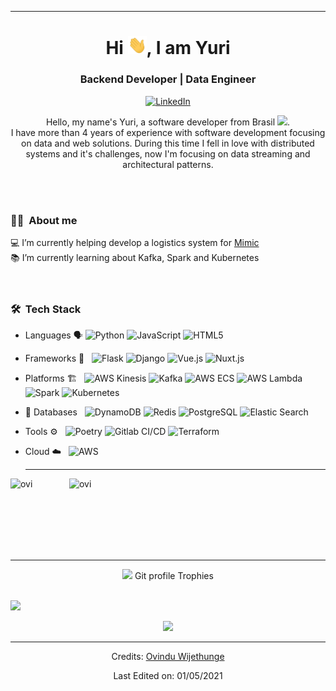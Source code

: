 <hr>
<h1 align="center">Hi <img src="https://raw.githubusercontent.com/ABSphreak/ABSphreak/master/gifs/Hi.gif" width="30px">, I am Yuri </h1>
<h3 align="center">Backend Developer | Data Engineer </h3>
<p align="center">
<a href="https://www.linkedin.com/in/yuri-araujo" target="_blank"><img src="https://img.shields.io/badge/LinkedIn-%230077B5.svg?&style=flat-square&logo=linkedin&logoColor=white" alt="LinkedIn"></a>
</p>

<p align="center">
    Hello, my name's Yuri, a software developer from Brasil <img height="15" src="https://emojipedia-us.s3.dualstack.us-west-1.amazonaws.com/thumbs/160/whatsapp/273/flag-brazil_1f1e7-1f1f7.png">. <br>
    I have more than 4 years of experience with software development focusing on data and web solutions. During this time I fell in love with distributed systems and it's challenges, now I'm focusing on data streaming and architectural patterns. 
  <br>
</p>
<br><br>

<h3> 👨‍💻 &nbsp;About me</h3>

💻 I’m currently helping develop a logistics system for <a href="http://mimic.com.br" target="_blank">Mimic</a><br>
📚 I’m currently learning about Kafka, Spark and Kubernetes<br>
<br><br>
 
<h3> 🛠 &nbsp;Tech Stack</h3>
<p align="left">
  
- Languages 🗣️
  ![Python](https://img.shields.io/badge/Python-14354C?style=for-the-badge&logo=python&logoColor=white)
  ![JavaScript](https://img.shields.io/badge/JavaScript-323330?style=for-the-badge&logo=javascript&logoColor=F7DF1E)
  ![HTML5](https://img.shields.io/badge/HTML5-E34F26?style=for-the-badge&logo=html5&logoColor=white)
- Frameworks 🧰 &nbsp;
  ![Flask](https://img.shields.io/badge/flask-000000?style=for-the-badge&logo=flask&logoColor=white)
  ![Django](https://img.shields.io/badge/django-092E20?style=for-the-badge&logo=django&logoColor=white)
  ![Vue.js](https://img.shields.io/badge/Vue.js-4FC08D?style=for-the-badge&logo=vue.js&logoColor=white)
  ![Nuxt.js](https://img.shields.io/badge/Nuxt.js-00C58E?style=for-the-badge&logo=nuxt.js&logoColor=white)
- Platforms 🏗️ &nbsp;
  ![AWS Kinesis](https://img.shields.io/badge/aws%20kinesis-orange?style=for-the-badge&logo=kinesis&logoColor=white)
  ![Kafka](https://img.shields.io/badge/kafka-231F20?style=for-the-badge&logo=apache-kafka&logoColor=white)
  ![AWS ECS](https://img.shields.io/badge/AWS%20ECS-E25A1C?style=for-the-badge&logo=amazon-ecs&logoColor=white)
  ![AWS Lambda](https://img.shields.io/badge/AWS%20Lambda-E25A1C?style=for-the-badge&logo=amazon-lambda&logoColor=white)
  ![Spark](https://img.shields.io/badge/Spark-E25A1C?style=for-the-badge&logo=apache-spark&logoColor=white)
  ![Kubernetes](https://img.shields.io/badge/kubernetes-326CE5?style=for-the-badge&logo=kubernetes&logoColor=white)
- 🏬 Databases &nbsp;
  ![DynamoDB](https://img.shields.io/badge/dynamodb-blue?style=for-the-badge&logo=Amazon-Dynamodb&logoColor=white)
  ![Redis](https://img.shields.io/badge/redis-DC382D?style=for-the-badge&logo=redis&logoColor=white)
  ![PostgreSQL](https://img.shields.io/badge/PostgreSQL-316192?style=for-the-badge&logo=postgresql&logoColor=white)
  ![Elastic Search](https://img.shields.io/badge/elastic%20search-005571?style=for-the-badge&logo=elasticsearch&logoColor=white)
- Tools ⚙️ &nbsp;
  ![Poetry](https://img.shields.io/badge/poetry-blue?style=for-the-badge&logo=origami&logoColor=white)
  ![Gitlab CI/CD](https://img.shields.io/badge/gitlab%20CI/CD-FCA121?style=for-the-badge&logo=gitlab&logoColor=white)
  ![Terraform](https://img.shields.io/badge/Terraform-623CE4?style=for-the-badge&logo=terraform&logoColor=white)
- Cloud ☁️ &nbsp;
  ![AWS](https://img.shields.io/badge/AWS-232F3E?style=for-the-badge&logo=amazon-aws&logoColor=white)
  
  <hr>
 
<p><img align="left" src="https://github-readme-stats.vercel.app/api/top-langs?username=araujoyuri&show_icons=true&locale=en&layout=compact&theme=chartreuse-dark" alt="ovi" /></p>
<p>&nbsp;<img align="right" src="https://github-readme-stats.vercel.app/api?username=araujoyuri&show_icons=true&locale=en&theme=chartreuse-dark" alt="ovi" width="410" /></p>
<br><br><br><br><br>

<hr>


<p align="center"><img src="https://media.giphy.com/media/QaMcXSekUWx7aogAUr/giphy.gif" width="30" />&nbsp;Git profile Trophies</p><br>
<img src="https://github-profile-trophy.vercel.app/?username=araujoyuri&theme=juicyfresh&no-bg=true" />


<div align="center">

![](https://komarev.com/ghpvc/?username=araujoyuri&label=PROFILE+VIEWS)

-----
Credits: [Ovindu Wijethunge](https://github.com/OvinduWijethunge)

Last Edited on: 01/05/2021
